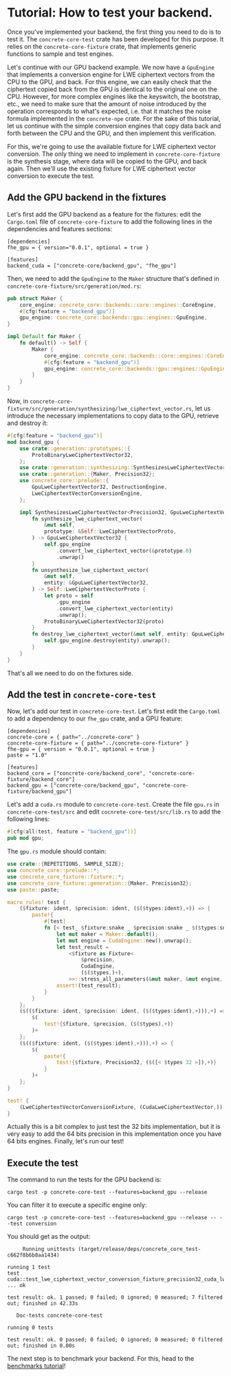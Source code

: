 # Tutorial: How to test your backend.

Once you've implemented your backend, the first thing you need to do is to test it.
The `concrete-core-test` crate has been developed for this purpose. It relies on
the `concrete-core-fixture` crate, that implements generic functions to sample and test engines.

Let's continue with our GPU backend example. We now have a `GpuEngine` that implements a conversion
engine for LWE ciphertext vectors from the CPU to the GPU, and back. For this engine, we can easily
check that the ciphertext copied back from the GPU is identical to the original one on the CPU.
However, for more complex engines like the keyswitch, the bootstrap, etc., we need to make sure that
the amount of noise introduced by the operation corresponds to what's expected, i.e. that
it matches the noise formula implemented in the `concrete-npe` crate. For the sake of this tutorial,
let us continue with the simple conversion engines that copy data back and forth between the CPU and
the GPU, and then implement this verification.

For this, we're going to use the available fixture for LWE ciphertext vector conversion. The only
thing we need to implement in `concrete-core-fixture` is the synthesis stage, where data will be
copied to the GPU, and back again. Then we'll use the existing fixture for LWE ciphertext vector
conversion to execute the test.

## Add the GPU backend in the fixtures

Let's first add the GPU backend as a feature for the fixtures: edit the `Cargo.toml` file
of `concrete-core-fixture` to add the following lines in the dependencies and features sections:

```
[dependencies]
fhe_gpu = { version="0.0.1", optional = true }

[features]
backend_cuda = ["concrete-core/backend_gpu", "fhe_gpu"]
```

Then, we need to add the `GpuEngine` to the `Maker` structure that's defined
in `concrete-core-fixture/src/generation/mod.rs`:

```rust
pub struct Maker {
    core_engine: concrete_core::backends::core::engines::CoreEngine,
    #[cfg(feature = "backend_gpu")]
    gpu_engine: concrete_core::backends::gpu::engines::GpuEngine,
}

impl Default for Maker {
    fn default() -> Self {
        Maker {
            core_engine: concrete_core::backends::core::engines::CoreEngine::new().unwrap(),
            #[cfg(feature = "backend_gpu")]
            gpu_engine: concrete_core::backends::gpu::engines::GpuEngine::new().unwrap(),
        }
    }
}
```

Now, in `concrete-core-fixture/src/generation/synthesizing/lwe_ciphertext_vector.rs`, let us
introduce the necessary implementations to copy data to the GPU, retrieve and destroy it:

```rust
#[cfg(feature = "backend_gpu")]
mod backend_gpu {
    use crate::generation::prototypes::{
        ProtoBinaryLweCiphertextVector32,
    };
    use crate::generation::synthesizing::SynthesizesLweCiphertextVector;
    use crate::generation::{Maker, Precision32};
    use concrete_core::prelude::{
        GpuLweCiphertextVector32, DestructionEngine,
        LweCiphertextVectorConversionEngine,
    };

    impl SynthesizesLweCiphertextVector<Precision32, GpuLweCiphertextVector32> for Maker {
        fn synthesize_lwe_ciphertext_vector(
            &mut self,
            prototype: &Self::LweCiphertextVectorProto,
        ) -> GpuLweCiphertextVector32 {
            self.gpu_engine
                .convert_lwe_ciphertext_vector(&prototype.0)
                .unwrap()
        }
        fn unsynthesize_lwe_ciphertext_vector(
            &mut self,
            entity: &GpuLweCiphertextVector32,
        ) -> Self::LweCiphertextVectorProto {
            let proto = self
                .gpu_engine
                .convert_lwe_ciphertext_vector(entity)
                .unwrap();
            ProtoBinaryLweCiphertextVector32(proto)
        }
        fn destroy_lwe_ciphertext_vector(&mut self, entity: GpuLweCiphertextVector32) {
            self.gpu_engine.destroy(entity).unwrap();
        }
    }
}
```

That's all we need to do on the fixtures side.

## Add the test in `concrete-core-test`

Now, let's add our test in `concrete-core-test`. Let's first edit the `Cargo.toml` to add a
dependency to our `fhe_gpu` crate, and a GPU feature:

```
[dependencies]
concrete-core = { path="../concrete-core" }
concrete-core-fixture = { path="../concrete-core-fixture" }
fhe-gpu = { version = "0.0.1", optional = true }
paste = "1.0"

[features]
backend_core = ["concrete-core/backend_core", "concrete-core-fixture/backend_core"]
backend_gpu = ["concrete-core/backend_gpu", "concrete-core-fixture/backend_gpu"]
```

Let's add a `cuda.rs` module to `concrete-core-test`. Create the file `gpu.rs`
in `concrete-core-test/src`
and edit `cocnrete-core-test/src/lib.rs` to add the following lines:

```rust
#[cfg(all(test, feature = "backend_gpu"))]
pub mod gpu;
```

The `gpu.rs` module should contain:

```rust
use crate::{REPETITIONS, SAMPLE_SIZE};
use concrete_core::prelude::*;
use concrete_core_fixture::fixture::*;
use concrete_core_fixture::generation::{Maker, Precision32};
use paste::paste;

macro_rules! test {
    ($fixture: ident, $precision: ident, ($($types:ident),+)) => {
        paste!{
            #[test]
            fn [< test_ $fixture:snake _ $precision:snake _ $($types:snake)_+ >]() {
                let mut maker = Maker::default();
                let mut engine = CudaEngine::new().unwrap();
                let test_result =
                    <$fixture as Fixture<
                        $precision,
                        CudaEngine,
                        ($($types,)+),
                    >>::stress_all_parameters(&mut maker, &mut engine, REPETITIONS, SAMPLE_SIZE);
                assert!(test_result);
            }
        }
    };
    ($(($fixture: ident, $precision: ident, ($($types:ident),+))),+) => {
        $(
            test!{$fixture, $precision, ($($types),+)}
        )+
    };
    ($(($fixture: ident, ($($types:ident),+))),+) => {
        $(
            paste!{
                test!{$fixture, Precision32, ($([< $types 32 >]),+)}
            }
        )+
    };
}

test! {
    (LweCiphertextVectorConversionFixture, (CudaLweCiphertextVector,)),
}
```

Actually this is a bit complex to just test the 32 bits implementation, but it is very easy to add
the 64 bits precision in this implementation once you have 64 bits engines. Finally, let's run
our test!

## Execute the test

The command to run the tests for the GPU backend is:

```
cargo test -p concrete-core-test --features=backend_gpu --release
```

You can filter it to execute a specific engine only:

```
cargo test -p concrete-core-test --features=backend_gpu --release -- --test conversion
```

You should get as the output:

```
     Running unittests (target/release/deps/concrete_core_test-c662f8b6b8aa1434)

running 1 test
test cuda::test_lwe_ciphertext_vector_conversion_fixture_precision32_cuda_lwe_ciphertext_vector32_lwe_ciphertext_vector32 ... ok

test result: ok. 1 passed; 0 failed; 0 ignored; 0 measured; 7 filtered out; finished in 42.33s

   Doc-tests concrete-core-test

running 0 tests

test result: ok. 0 passed; 0 failed; 0 ignored; 0 measured; 0 filtered out; finished in 0.00s
```
The next step is to benchmark your backend. For this, head to the [benchmarks tutorial](benchmarking_backends.md)!
